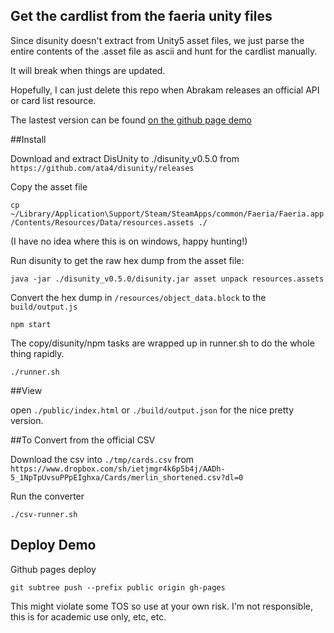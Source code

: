 Get the cardlist from the faeria unity files
--

Since disunity doesn't extract from Unity5 asset files, we just parse
the entire contents of the .asset file as ascii and hunt for the cardlist manually.

It will break when things are updated.

Hopefully, I can just delete this repo when Abrakam releases an official API or card list resource.

The lastest version can be found [on the github page demo](http://tidwell.github.io/faeria-cards/)

##Install

Download and extract DisUnity to ./disunity_v0.5.0 from `https://github.com/ata4/disunity/releases`

Copy the asset file

`cp ~/Library/Application\Support/Steam/SteamApps/common/Faeria/Faeria.app/Contents/Resources/Data/resources.assets ./`

(I have no idea where this is on windows, happy hunting!)

Run disunity to get the raw hex dump from the asset file:

`java -jar ./disunity_v0.5.0/disunity.jar asset unpack resources.assets`

Convert the hex dump in `/resources/object_data.block` to the `build/output.js`

`npm start`


The copy/disunity/npm tasks are wrapped up in runner.sh to do the whole thing rapidly.

`./runner.sh`


##View

open `./public/index.html` or `./build/output.json` for the nice pretty version.



##To Convert from the official CSV

Download the csv into `./tmp/cards.csv` from `https://www.dropbox.com/sh/ietjmgr4k6p5b4j/AADh-5_1NpTpUvsuPPpEIghxa/Cards/merlin_shortened.csv?dl=0`

Run the converter

`./csv-runner.sh`

## Deploy Demo

Github pages deploy

`git subtree push --prefix public origin gh-pages`


This might violate some TOS so use at your own risk.
I'm not responsible, this is for academic use only, etc, etc.